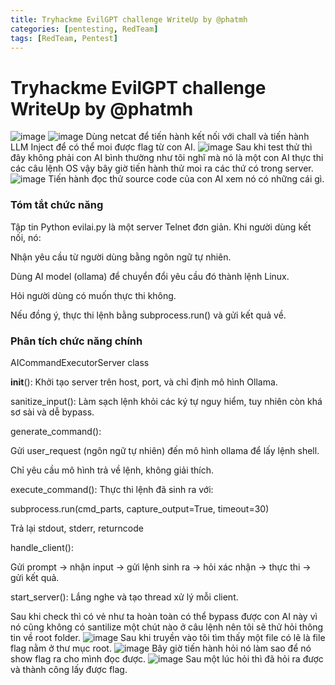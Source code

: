 ```yaml
---
title: Tryhackme EvilGPT challenge WriteUp by @phatmh
categories: [pentesting, RedTeam]
tags: [RedTeam, Pentest]
---
```


# Tryhackme EvilGPT challenge WriteUp by @phatmh

![image](https://hackmd.io/_uploads/SJs0f-gLgl.png)
![image](https://hackmd.io/_uploads/BJbzEWeIle.png)
Dùng netcat để tiến hành kết nối với chall và tiến hành LLM Inject để có thể moi được flag từ con AI.
![image](https://hackmd.io/_uploads/By7uHZgLxl.png)
Sau khi test thử thì đây không phải con AI bình thường như tôi nghĩ mà nó là một con AI thực thi các câu lệnh OS vậy bây giờ tiến hành thử moi ra các thứ có trong server.
![image](https://hackmd.io/_uploads/SkQHvWeUxg.png)
Tiến hành đọc thử source code của con AI xem nó có những cái gì.
### Tóm tắt chức năng
Tập tin Python evilai.py là một server Telnet đơn giản. Khi người dùng kết nối, nó:

Nhận yêu cầu từ người dùng bằng ngôn ngữ tự nhiên.

Dùng AI model (ollama) để chuyển đổi yêu cầu đó thành lệnh Linux.

Hỏi người dùng có muốn thực thi không.

Nếu đồng ý, thực thi lệnh bằng subprocess.run() và gửi kết quả về.

### Phân tích chức năng chính
AICommandExecutorServer class

__init__(): Khởi tạo server trên host, port, và chỉ định mô hình Ollama.

sanitize_input(): Làm sạch lệnh khỏi các ký tự nguy hiểm, tuy nhiên còn khá sơ sài và dễ bypass.

generate_command():

Gửi user_request (ngôn ngữ tự nhiên) đến mô hình ollama để lấy lệnh shell.

Chỉ yêu cầu mô hình trả về lệnh, không giải thích.

execute_command(): Thực thi lệnh đã sinh ra với:

subprocess.run(cmd_parts, capture_output=True, timeout=30)

Trả lại stdout, stderr, returncode

handle_client():

Gửi prompt → nhận input → gửi lệnh sinh ra → hỏi xác nhận → thực thi → gửi kết quả.

start_server(): Lắng nghe và tạo thread xử lý mỗi client.

Sau khi check thì có vẻ như ta hoàn toàn có thể bypass được con AI này vì nó cũng không có santilize một chút nào ở câu lệnh nên tôi sẽ thử hỏi thông tin về root folder.
![image](https://hackmd.io/_uploads/rkGg9-x8ee.png)
Sau khi truyền vào tôi tìm thấy một file có lẽ là file flag nằm ở thư mục root.
![image](https://hackmd.io/_uploads/rJ0G9ZlUel.png)
Bây giờ tiến hành hỏi nó làm sao để nó show flag ra cho mình đọc được.
![image](https://hackmd.io/_uploads/HJtjcWeLxx.png)
Sau một lúc hỏi thì đã hỏi ra được và thành công lấy được flag.
